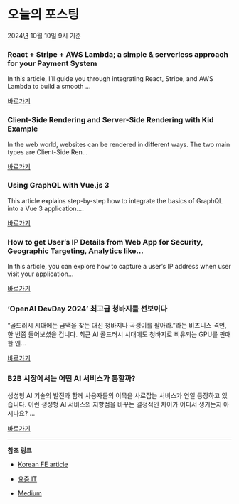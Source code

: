 # 오늘의 포스팅 
2024년 10월 10일 9시 기준 

### React + Stripe + AWS Lambda; a simple & serverless approach for your Payment System 

 In this article, I’ll guide you through integrating React, Stripe, and AWS Lambda to build a smooth ... 

 [바로가기](https://medium.com/m/signin?actionUrl=https%3A%2F%2Fmedium.com%2F_%2Fbookmark%2Fp%2F3494e3a7a186&operation=register&redirect=https%3A%2F%2Fmedium.com%2F%40zeusjonass%2Freact-stripe-aws-lambda-a-simple-serverless-approach-for-your-payment-system-3494e3a7a186&source=------react---0-84----------react------bookmark_preview----ddca9489_3358_4d2d_a9f9_81d364949d79-------) 

### Client-Side Rendering and Server-Side Rendering with Kid Example 

 In the web world, websites can be rendered in different ways. The two main types are Client-Side Ren... 

 [바로가기](https://medium.com/m/signin?actionUrl=https%3A%2F%2Fmedium.com%2F_%2Fbookmark%2Fp%2Fc06b27eacc82&operation=register&redirect=https%3A%2F%2Fmedium.com%2F%40jyothisree327%2Fclient-side-rendering-and-server-side-rendering-with-kid-example-c06b27eacc82&source=------javascript---0-84----------javascript------bookmark_preview----6b398a14_8d16_4f8a_8880_2dfb56373139-------) 

### Using GraphQL with Vue.js 3 

 This article explains step-by-step how to integrate the basics of GraphQL into a Vue 3 application.... 

 [바로가기](https://medium.com/m/signin?actionUrl=https%3A%2F%2Fmedium.com%2F_%2Fbookmark%2Fp%2F909ccb60fc82&operation=register&redirect=https%3A%2F%2Fmedium.com%2Faccor-digital-and-tech%2Fusing-graphql-with-vue-js-3-909ccb60fc82&source=------typescript---0-84----------typescript------bookmark_preview----d1078410_e27c_48d5_a0ad_2f4b57248b6a-------) 

### How to get User’s IP Details from Web App for Security, Geographic Targeting, Analytics like… 

 In this article, you can explore how to capture a user’s IP address when user visit your application... 

 [바로가기](https://medium.com/m/signin?actionUrl=https%3A%2F%2Fmedium.com%2F_%2Fbookmark%2Fp%2F5adc3bf21110&operation=register&redirect=https%3A%2F%2Fmedium.com%2F%40shivamjaswal001%2Ffetching-ip-address-of-user-coming-to-web-app-for-security-geographic-targeting-analytics-like-5adc3bf21110&source=------frontend---0-84----------frontend------bookmark_preview----cb9d13c3_30ce_4f48_ba65_332a9c8c8950-------) 

### ‘OpenAI DevDay 2024’ 최고급 청바지를 선보이다 

 “골드러시 시대에는 금맥을 찾는 대신 청바지나 곡괭이를 팔아라.”라는 비즈니스 격언, 한 번쯤 들어보셨을 겁니다. 최근 AI 골드러시 시대에도 청바지로 비유되는 GPU를 판매한 엔... 

 [바로가기](https://yozm.wishket.com/magazine/detail/2790/) 

### B2B 시장에서는 어떤 AI 서비스가 통할까? 

 생성형 AI 기술의 발전과 함께 사용자들의 이목을 사로잡는 서비스가 연일 등장하고 있습니다. 이런 생성형 AI 서비스의 지향점을 바꾸는 결정적인 차이가 어디서 생기는지 아시나요? ... 

 [바로가기](https://yozm.wishket.com/magazine/detail/2787/) 

---

**참조 링크**

- [Korean FE article](https://kofearticle.substack.com) 

- [요즘 IT](https://yozm.wishket.com/magazine) 

- [Medium](https://medium.com) 

